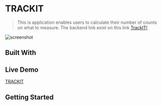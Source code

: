 # TRACKIT
> This is application enables users to calculate their number of counts on what to measure. The backend link exist on this link [TrackIT!](https://github.com/okikiola11/Measures-API/)

![screenshot](./src/screenshot1.png)

## Built With


## Live Demo

[TRACKIT]()

## Getting Started


